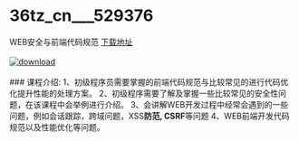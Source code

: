 # 36tz_cn___529376
WEB安全与前端代码规范
[下载地址](http://www.36tz.cn/article/529376 "下载地址")
<br/></br>[![download](http://36tz.cn/muke_img/2019_12_356-55-300x180.jpg "下载地址")](http://www.36tz.cn/article/529376 "下载地址")
<br/></br>### 课程介绍:
1、初级程序员需要掌握的前端代码规范与比较常见的进行代码优化提升性能的处理方案。
2、初级程序需要了解及掌握一些比较常见的安全性问题，在该课程中会举例进行介绍。
3、会讲解WEB开发过程中经常会遇到的一些问题，例如会话跟踪，跨域问题，XSS**防范, CSRF**等问题
4、WEB前端开发代码规范以及性能优化等问题。


